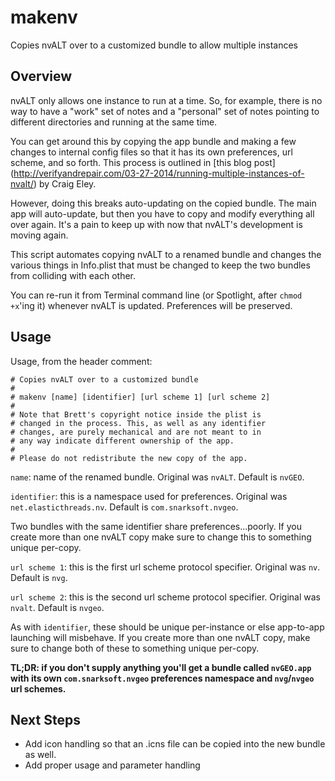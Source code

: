 # makenv

Copies nvALT over to a customized bundle to allow multiple instances

## Overview
nvALT only allows one instance to run at a time. So, for example, there is no way to have a "work" set of notes and a "personal" set of notes pointing to different directories and running at the same time.

You can get around this by copying the app bundle and making a few changes to internal config files so that it has its own preferences, url scheme, and so forth. This process is outlined in [this blog post] (http://verifyandrepair.com/03-27-2014/running-multiple-instances-of-nvalt/) by Craig Eley.

However, doing this breaks auto-updating on the copied bundle. The main app will auto-update, but then you have to copy and modify everything all over again. It's a pain to keep up with now that nvALT's development is moving again.

This script automates copying nvALT to a renamed bundle and changes the various things in Info.plist that must be changed to keep the two bundles from colliding with each other. 

You can re-run it from Terminal command line (or Spotlight, after `chmod +x`'ing it) whenever nvALT is updated. Preferences will be preserved.

## Usage

Usage, from the header comment:

```
# Copies nvALT over to a customized bundle
#
# makenv [name] [identifier] [url scheme 1] [url scheme 2]
#
# Note that Brett's copyright notice inside the plist is
# changed in the process. This, as well as any identifier
# changes, are purely mechanical and are not meant to in
# any way indicate different ownership of the app.
#
# Please do not redistribute the new copy of the app.
```

`name`: name of the renamed bundle. Original was `nvALT`. Default is `nvGEO`.

`identifier`: this is a namespace used for preferences. Original was `net.elasticthreads.nv`. Default is `com.snarksoft.nvgeo`.

Two bundles with the same identifier share preferences...poorly. If you create more than one nvALT copy make sure to change this to something unique per-copy. 

`url scheme 1`: this is the first url scheme protocol specifier. Original was `nv`. Default is `nvg`.

`url scheme 2`: this is the second url scheme protocol specifier. Original was `nvalt`. Default is `nvgeo`.

As with `identifier`, these should be unique per-instance or else app-to-app launching will misbehave. If you create more than one nvALT copy, make sure to change both of these to something unique per-copy.

**TL;DR: if you don't supply anything you'll get a bundle called `nvGEO.app` with its own `com.snarksoft.nvgeo` preferences namespace and `nvg`/`nvgeo` url schemes.**

## Next Steps

* Add icon handling so that an .icns file can be copied into the new bundle as well.
* Add proper usage and parameter handling
